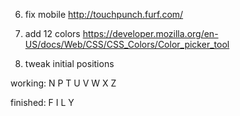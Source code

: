 
6. fix mobile http://touchpunch.furf.com/

8. add 12 colors https://developer.mozilla.org/en-US/docs/Web/CSS/CSS_Colors/Color_picker_tool

9. tweak initial positions


working:
N
P
T
U
V
W
X
Z


finished:
F
I
L
Y

